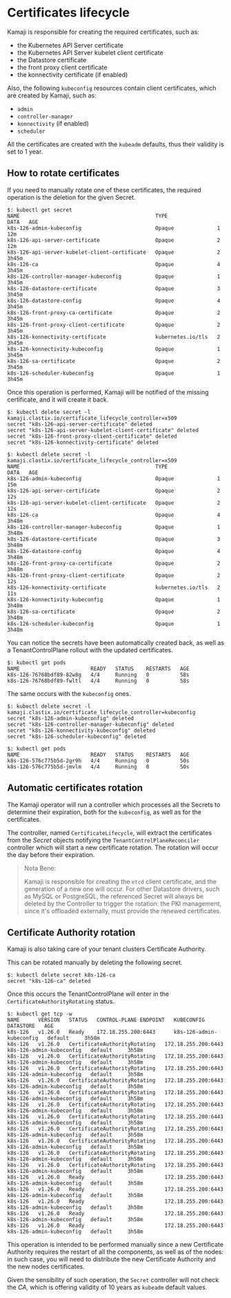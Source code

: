 # Certificates lifecycle

Kamaji is responsible for creating the required certificates, such as:

- the Kubernetes API Server certificate
- the Kubernetes API Server kubelet client certificate
- the Datastore certificate
- the front proxy client certificate
- the konnectivity certificate (if enabled)

Also, the following `kubeconfig` resources contain client certificates, which are created by Kamaji, such as:

- `admin`
- `controller-manager`
- `konnectivity` (if enabled)
- `scheduler`

All the certificates are created with the `kubeadm` defaults, thus their validity is set to 1 year.

## How to rotate certificates

If you need to manually rotate one of these certificates, the required operation is the deletion for the given Secret.

```
$: kubectl get secret
NAME                                            TYPE                DATA   AGE
k8s-126-admin-kubeconfig                        Opaque              1      12m
k8s-126-api-server-certificate                  Opaque              2      12m
k8s-126-api-server-kubelet-client-certificate   Opaque              2      3h45m
k8s-126-ca                                      Opaque              4      3h45m
k8s-126-controller-manager-kubeconfig           Opaque              1      3h45m
k8s-126-datastore-certificate                   Opaque              3      3h45m
k8s-126-datastore-config                        Opaque              4      3h45m
k8s-126-front-proxy-ca-certificate              Opaque              2      3h45m
k8s-126-front-proxy-client-certificate          Opaque              2      3h45m
k8s-126-konnectivity-certificate                kubernetes.io/tls   2      3h45m
k8s-126-konnectivity-kubeconfig                 Opaque              1      3h45m
k8s-126-sa-certificate                          Opaque              2      3h45m
k8s-126-scheduler-kubeconfig                    Opaque              1      3h45m
```

Once this operation is performed, Kamaji will be notified of the missing certificate, and it will create it back.

```
$: kubectl delete secret -l kamaji.clastix.io/certificate_lifecycle_controller=x509
secret "k8s-126-api-server-certificate" deleted
secret "k8s-126-api-server-kubelet-client-certificate" deleted
secret "k8s-126-front-proxy-client-certificate" deleted
secret "k8s-126-konnectivity-certificate" deleted

$: kubectl delete secret -l kamaji.clastix.io/certificate_lifecycle_controller=x509
NAME                                            TYPE                DATA   AGE
k8s-126-admin-kubeconfig                        Opaque              1      15m
k8s-126-api-server-certificate                  Opaque              2      12s
k8s-126-api-server-kubelet-client-certificate   Opaque              2      12s
k8s-126-ca                                      Opaque              4      3h48m
k8s-126-controller-manager-kubeconfig           Opaque              1      3h48m
k8s-126-datastore-certificate                   Opaque              3      3h48m
k8s-126-datastore-config                        Opaque              4      3h48m
k8s-126-front-proxy-ca-certificate              Opaque              2      3h48m
k8s-126-front-proxy-client-certificate          Opaque              2      12s
k8s-126-konnectivity-certificate                kubernetes.io/tls   2      11s
k8s-126-konnectivity-kubeconfig                 Opaque              1      3h48m
k8s-126-sa-certificate                          Opaque              2      3h48m
k8s-126-scheduler-kubeconfig                    Opaque              1      3h48m
```

You can notice the secrets have been automatically created back, as well as a TenantControlPlane rollout with the updated certificates.

```
$: kubectl get pods
NAME                       READY   STATUS    RESTARTS   AGE
k8s-126-76768bdf89-82w8g   4/4     Running   0          58s
k8s-126-76768bdf89-fwltl   4/4     Running   0          58s
```

The same occurs with the `kubeconfig` ones.

```
$: kubectl delete secret -l kamaji.clastix.io/certificate_lifecycle_controller=kubeconfig
secret "k8s-126-admin-kubeconfig" deleted
secret "k8s-126-controller-manager-kubeconfig" deleted
secret "k8s-126-konnectivity-kubeconfig" deleted
secret "k8s-126-scheduler-kubeconfig" deleted

$: kubectl get pods
NAME                       READY   STATUS    RESTARTS   AGE
k8s-126-576c775b5d-2gr9h   4/4     Running   0          50s
k8s-126-576c775b5d-jmvlm   4/4     Running   0          50s
```

## Automatic certificates rotation

The Kamaji operator will run a controller which processes all the Secrets to determine their expiration, both for the `kubeconfig`, as well as for the certificates.

The controller, named `CertificateLifecycle`, will extract the certificates from the _Secret_ objects notifying the `TenantControlPlaneReconciler` controller which will start a new certificate rotation.
The rotation will occur the day before their expiration. 

> Nota Bene:
>
> Kamaji is responsible for creating the `etcd` client certificate, and the generation of a new one will occur.
> For other Datastore drivers, such as MySQL or PostgreSQL, the referenced Secret will always be deleted by the Controller to trigger the rotation:
> the PKI management, since it's offloaded externally, must provide the renewed certificates.

## Certificate Authority rotation

Kamaji is also taking care of your tenant clusters Certificate Authority.

This can be rotated manually by deleting the following secret.

```
$: kubectl delete secret k8s-126-ca
secret "k8s-126-ca" deleted
```

Once this occurs the TenantControlPlane will enter in the `CertificateAuthorityRotating` status.

```
$: kubectl get tcp -w
NAME      VERSION   STATUS   CONTROL-PLANE ENDPOINT   KUBECONFIG                 DATASTORE   AGE
k8s-126   v1.26.0   Ready    172.18.255.200:6443      k8s-126-admin-kubeconfig   default     3h58m
k8s-126   v1.26.0   CertificateAuthorityRotating   172.18.255.200:6443      k8s-126-admin-kubeconfig   default     3h58m
k8s-126   v1.26.0   CertificateAuthorityRotating   172.18.255.200:6443      k8s-126-admin-kubeconfig   default     3h58m
k8s-126   v1.26.0   CertificateAuthorityRotating   172.18.255.200:6443      k8s-126-admin-kubeconfig   default     3h58m
k8s-126   v1.26.0   CertificateAuthorityRotating   172.18.255.200:6443      k8s-126-admin-kubeconfig   default     3h58m
k8s-126   v1.26.0   CertificateAuthorityRotating   172.18.255.200:6443      k8s-126-admin-kubeconfig   default     3h58m
k8s-126   v1.26.0   CertificateAuthorityRotating   172.18.255.200:6443      k8s-126-admin-kubeconfig   default     3h58m
k8s-126   v1.26.0   CertificateAuthorityRotating   172.18.255.200:6443      k8s-126-admin-kubeconfig   default     3h58m
k8s-126   v1.26.0   CertificateAuthorityRotating   172.18.255.200:6443      k8s-126-admin-kubeconfig   default     3h58m
k8s-126   v1.26.0   CertificateAuthorityRotating   172.18.255.200:6443      k8s-126-admin-kubeconfig   default     3h58m
k8s-126   v1.26.0   CertificateAuthorityRotating   172.18.255.200:6443      k8s-126-admin-kubeconfig   default     3h58m
k8s-126   v1.26.0   CertificateAuthorityRotating   172.18.255.200:6443      k8s-126-admin-kubeconfig   default     3h58m
k8s-126   v1.26.0   Ready                          172.18.255.200:6443      k8s-126-admin-kubeconfig   default     3h58m
k8s-126   v1.26.0   Ready                          172.18.255.200:6443      k8s-126-admin-kubeconfig   default     3h58m
k8s-126   v1.26.0   Ready                          172.18.255.200:6443      k8s-126-admin-kubeconfig   default     3h58m
k8s-126   v1.26.0   Ready                          172.18.255.200:6443      k8s-126-admin-kubeconfig   default     3h58m
k8s-126   v1.26.0   Ready                          172.18.255.200:6443      k8s-126-admin-kubeconfig   default     3h58m
```

This operation is intended to be performed manually since a new Certificate Authority requires the restart of all the components, as well as of the nodes:
in such case, you will need to distribute the new Certificate Authority and the new nodes certificates.

Given the sensibility of such operation, the `Secret` controller will not check the _CA_, which is offering validity of 10 years as `kubeadm` default values. 
